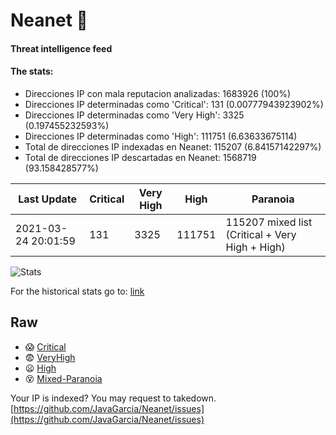 # Neanet :hocho:
#### Threat intelligence feed
#### The stats:

- Direcciones IP con mala reputacion analizadas: 1683926 (100%)
- Direcciones IP determinadas como 'Critical':  131 (0.00777943923902%)
- Direcciones IP determinadas como 'Very High':  3325 (0.197455232593%)
- Direcciones IP determinadas como 'High':  111751 (6.63633675114)
- Total de direcciones IP indexadas en Neanet:  115207 (6.84157142297%)
- Total de direcciones IP descartadas en Neanet:  1568719 (93.158428577%)

| Last Update | Critical | Very High | High | Paranoia |
| --- | --- | --- | --- | --- |
| 2021-03-24 20:01:59 | 131 | 3325 | 111751 | 115207 mixed list (Critical + Very High + High)|

![Stats](https://docs.google.com/spreadsheets/d/e/2PACX-1vSnaNMIXVabIpDJjufMlzH7poXnshF3mgd8Is1g9ytUEzVsP5my4Trn8f-xkoLLQ38xpL3HtmUexLo6/pubchart?oid=501124687&format=image)

For the historical stats go to: [link](/stats.csv)
## Raw
- :scream: [Critical](https://raw.githubusercontent.com/JavaGarcia/Neanet/master/blacklists/neanet_critical.txt)
- :fearful: [VeryHigh](https://raw.githubusercontent.com/JavaGarcia/Neanet/master/blacklists/neanet_veryHigh.txtt)
- :frowning: [High](https://raw.githubusercontent.com/JavaGarcia/Neanet/master/blacklists/neanet_high.txt)
- :dizzy_face: [Mixed-Paranoia](https://raw.githubusercontent.com/JavaGarcia/Neanet/master/blacklists/neanet_all.txt)


Your IP is indexed? You may request to takedown. [https://github.com/JavaGarcia/Neanet/issues](https://github.com/JavaGarcia/Neanet/issues)








































































































































































































































































































































































































































































































































































































































































































































































































































































































































































































































































































































































































































































































































































































































































































































































































































































































































































































































































































































































































































































































































































































































































































































































































































































































































































































































































































































































































































































































































































































































































































































































































































































































































































































































































































































































































































































































































































































































































































































































































































































































































































































































































































































































































































































































































































































































































































































































































































































































































































































































































































































































































































































































